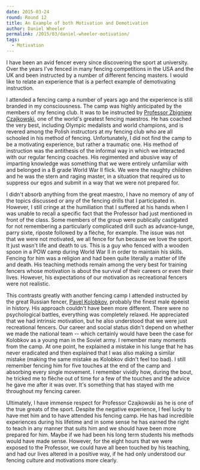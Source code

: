 ```yaml
---
date: 2015-03-24
round: Round 12
title: An Example of both Motivation and Demotivation
author: Daniel Wheeler
permalink: /2015/03/daniel-wheeler-motivation/
tags:
  - Motivation
---
```


I have been an avid fencer every since discovering the sport at
university. Over the years I've fenced in many fencing competitions in
the USA and the UK and been instructed by a number of different
fencing masters. I would like to relate an experience that is a
perfect example of demotivating instruction.

I attended a fencing camp a number of years ago and the experience is
still branded in my consciousness. The camp was highly anticipated by
the members of my fencing club. It was to be instructed by
[Professor Zbigniew Czajkowski](http://en.wikipedia.org/wiki/Zbigniew_Czajkowski),
one of the world's greatest fencing maestros. He has coached the very
best, including Olympic medalists and world champions, and is revered
among the Polish instructors at my fencing club who are all schooled
in his method of fencing. Unfortunately, I did not find the camp to be
a motivating experience, but rather a traumatic one. His method of
instruction was the antithesis of the informal way in which we
interacted with our regular fencing coaches. His regimented and
abusive way of imparting knowledge was something that we were entirely
unfamiliar with and belonged in a B grade World War II flick. We were
the naughty children and he was the stern and raging master, in a
situation that required us to suppress our egos and submit in a way
that we were not prepared for.

I didn't absorb anything from the great maestro, I have no memory of
any of the topics discussed or any of the fencing drills that I
participated in. However, I still cringe at the humiliation that I
suffered at his hands when I was unable to recall a specific fact that
the Professor had just mentioned in front of the class. Some members
of the group were publically castigated for not remembering a
particularly complicated drill such as advance-lunge, parry sixte,
riposte followed by a flèche, for example. The issue was not that we
were not motivated, we all fence for fun because we love the sport. It
just wasn't life and death to us. This is a guy who fenced with a
wooden spoon in a POW camp during World War II in order to maintain
his skills. Fencing for him was a religion and had been quite
literally a matter of life and death. His teaching methods remain
among the very best for training fencers whose motivation is about the
survival of their careers or even their lives. However, his
expectations of our motivation as recreational fencers were not
realistic.

This contrasts greatly with another fencing camp I attended instructed
by the great Russian fencer,
[Pavel Kolobkov](http://en.wikipedia.org/wiki/Pavel_Kolobkov),
probably the finest male épéeist in history. His approach couldn't
have been more different. There were no psychological battles,
everything was completely relaxed. He appreciated that we had
intrinsic motivation, but he also understood that we were just
recreational fencers. Our career and social status didn't depend on
whether we made the national team -- which certainly would have been
the case for Kolobkov as a young man in the Soviet army. I remember
many moments from the camp. At one point, he explained a mistake in
his lunge that he has never eradicated and then explained that I was
also making a similar mistake (making the same mistake as Kolobkov
didn't feel too bad). I still remember fencing him for five touches at
the end of the camp and absorbing every single movement. I remember
vividly how, during the bout, he tricked me to flèche out of time for
a few of the touches and the advice he gave me after it was over. It's
something that has stayed with me throughout my fencing career.

Ultimately, I have immense respect for Professor Czajkowski as he is
one of the true greats of the sport. Despite the negative experience,
I feel lucky to have met him and to have attended his fencing camp. He
has had incredible experiences during his lifetime and in some sense
he has earned the right to teach in any manner that suits him and we
should have been more prepared for him. Maybe if we had been his long
term students his methods would have made sense. However, for the
eight hours that we were exposed to the Professor, we could have all
been touched by his teaching, and had our lives altered in a positive
way, if he had only understood our fencing culture and motivations
more clearly.



